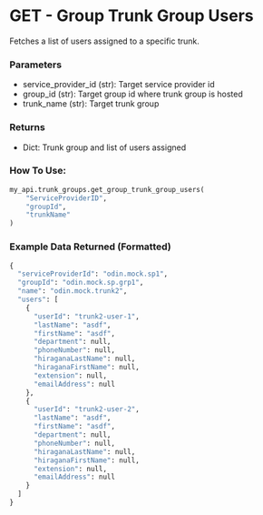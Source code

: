 # GET - Group Trunk Group Users

Fetches a list of users assigned to a specific trunk.

### Parameters&#x20;

* service_provider_id (str): Target service provider id
* group_id (str): Target group id where trunk group is hosted
* trunk_name (str): Target trunk group

### Returns

* Dict: Trunk group and list of users assigned

### How To Use:

```python
my_api.trunk_groups.get_group_trunk_group_users(
    "ServiceProviderID",
    "groupId",
    "trunkName"
)
```

### Example Data Returned (Formatted)
```python
{
  "serviceProviderId": "odin.mock.sp1",
  "groupId": "odin.mock.sp.grp1",
  "name": "odin.mock.trunk2",
  "users": [
    {
      "userId": "trunk2-user-1",
      "lastName": "asdf",
      "firstName": "asdf",
      "department": null,
      "phoneNumber": null,
      "hiraganaLastName": null,
      "hiraganaFirstName": null,
      "extension": null,
      "emailAddress": null
    },
    {
      "userId": "trunk2-user-2",
      "lastName": "asdf",
      "firstName": "asdf",
      "department": null,
      "phoneNumber": null,
      "hiraganaLastName": null,
      "hiraganaFirstName": null,
      "extension": null,
      "emailAddress": null
    }
  ]
}
```